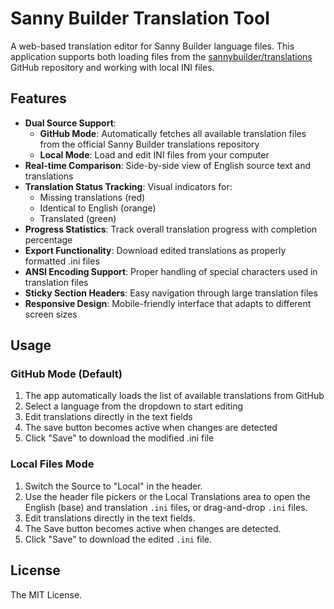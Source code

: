 # Sanny Builder Translation Tool

A web-based translation editor for Sanny Builder language files. This application supports both loading files from the [sannybuilder/translations](https://github.com/sannybuilder/translations) GitHub repository and working with local INI files.

## Features

- **Dual Source Support**: 
  - **GitHub Mode**: Automatically fetches all available translation files from the official Sanny Builder translations repository
  - **Local Mode**: Load and edit INI files from your computer
- **Real-time Comparison**: Side-by-side view of English source text and translations
- **Translation Status Tracking**: Visual indicators for:
  - Missing translations (red)
  - Identical to English (orange) 
  - Translated (green)
- **Progress Statistics**: Track overall translation progress with completion percentage
- **Export Functionality**: Download edited translations as properly formatted .ini files
- **ANSI Encoding Support**: Proper handling of special characters used in translation files
- **Sticky Section Headers**: Easy navigation through large translation files
- **Responsive Design**: Mobile-friendly interface that adapts to different screen sizes

## Usage

### GitHub Mode (Default)

1. The app automatically loads the list of available translations from GitHub
2. Select a language from the dropdown to start editing
3. Edit translations directly in the text fields
4. The save button becomes active when changes are detected
5. Click "Save" to download the modified .ini file

### Local Files Mode

1. Switch the Source to "Local" in the header.
2. Use the header file pickers or the Local Translations area to open the English (base) and translation `.ini` files, or drag-and-drop `.ini` files.
3. Edit translations directly in the text fields.
4. The Save button becomes active when changes are detected.
5. Click "Save" to download the edited `.ini` file.

## License

The MIT License.